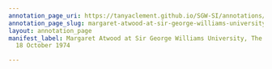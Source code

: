 ```yaml
---
annotation_page_uri: https://tanyaclement.github.io/SGW-SI/annotations/margaret-atwood-at-sir-george-williams-university-the-poetry-series-18-october-1974-canvas-1-unknown.json
annotation_page_slug: margaret-atwood-at-sir-george-williams-university-the-poetry-series-18-october-1974-canvas-1-unknown
layout: annotation_page
manifest_label: Margaret Atwood at Sir George Williams University, The Poetry Series,
  18 October 1974

---
```

